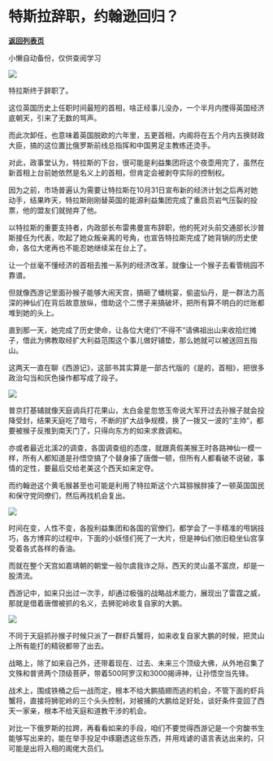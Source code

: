 # 特斯拉辞职，约翰逊回归？

[**返回列表页**](/gzh/政事堂2019)

小懒自动备份，仅供查阅学习

![](https://mmbiz.qpic.cn/mmbiz_jpg/rxhS23yu8cMhSrw6e4HbQYgDsTCwtW2rGHibP11iccYuPXZ1yyIoniaVTXPneojqSf40LOaEl82tSLysrosoJx8SQ/640?wx_fmt=jpeg)

特拉斯终于辞职了。  

这位英国历史上任职时间最短的首相，啥正经事儿没办，一个半月内搅得英国经济底朝天，引来了无数的骂声。

而此次卸任，也意味着英国脱欧的六年里，五更首相，内阁将在五个月内五换财政大臣，搞的这位置比俄罗斯前线总指挥和中国男足主教练还烫手。

对此，政事堂认为，特拉斯的下台，很可能是利益集团将这个夜壶用完了，虽然在新首相上台前她依然是名义上的首相，但肯定会被剥夺实际的控制权。

因为之前，市场普遍认为需要让特拉斯在10月31日宣布新的经济计划之后再对她动手，结果昨天，特拉斯刚刚替英国的能源利益集团完成了重启页岩气压裂的投票，他的盟友们就抛弃了他。

以特拉斯的重要支持者，内政部长布雷弗曼宣布辞职，他的死对头前交通部长沙普斯接任为代表，吹起了她众叛亲离的号角，也宣告特拉斯完成了她背锅的历史使命，各位大佬再也不能忍她继续呆在台上了。

让一个丝毫不懂经济的首相去推一系列的经济改革，就像让一个猴子去看管桃园不靠谱。

但就像西游记里面孙猴子能够大闹天宫，搞砸了蟠桃宴，偷盗仙丹，是一群法力高深的神仙们在背后故意放纵，借助这个二愣子来搞破坏，把所有算不明白的烂账都堆到她的头上。

直到那一天，她完成了历史使命，让各位大佬们“不得不”请佛祖出山来收拾烂摊子，借此为佛教取经扩大利益范围这个事儿做好铺垫，那么她就可以被送回五指山。

这两天一直在聊《西游记》，这部书其实算是一部古代版的《是的，首相》，把很多政治勾当和灰色操作都写成了段子。  

![](https://mmbiz.qpic.cn/mmbiz_jpg/rxhS23yu8cMhSrw6e4HbQYgDsTCwtW2rCCIaOWqjExicBl1Wz9auKuQicQe4DX9RJfibibYAQibGib90nMXQxeW2cG4g/640?wx_fmt=jpeg)

普京打基辅就像天庭调兵打花果山，太白金星忽悠玉帝说大军开过去孙猴子就会投降受封，结果天庭吃了暗亏，不断的扩大战争规模，换了一拨又一波的“主帅”，都要被猴子反推到南天门了，只得向东方的如来求救调和。

亦或者最近北溪2的调查，各国调查组的态度，就跟真假美猴王时各路神仙一模一样，所有人都知道是孙悟空搞了个替身揍了唐僧一顿，但所有人都看破不说破，事情的定性，要最后交给老美这个西天如来定夺。

而约翰逊这个黄毛猴甚至也可能是利用了特拉斯这个六耳猕猴胖揍了一顿英国国民和保守党同僚们，然后再找机会复出。

![](https://mmbiz.qpic.cn/mmbiz_jpg/rxhS23yu8cMhSrw6e4HbQYgDsTCwtW2rVH5RotvGDibbiadzIX8ODqicuAeAtiaFaYjwDOHgcCVNd6DgTImIPSEsLA/640?wx_fmt=jpeg)

时间在变，人性不变，各股利益集团和各国的官僚们，都学会了一手精准的甩锅技巧，各方博弈的过程中，下面的小妖怪们死了一大片，但是神仙们依旧稳坐仙宫享受着各式各样的香油。

而就在整个天宫如嘉靖朝的朝堂一般尔虞我诈之际，西天的灵山虽不富庶，却是一股清流。

西游记中，如来只出过一次手，却通过极强的战略战术能力，展现出了雷霆之威，那就是借着唐僧被抓的名义，去狮驼岭收复自家的大鹏。  

![](https://mmbiz.qpic.cn/mmbiz_png/rxhS23yu8cMhSrw6e4HbQYgDsTCwtW2reuyMUUgd05w3AlrBKfJyc5xdpH79nQjogmbBxGHfkd8sicHhPpeHuOg/640?wx_fmt=png)

不同于天庭抓孙猴子时候只派了一群虾兵蟹将，如来收复自家大鹏的时候，把灵山上所有能打的精锐都带了出去。

战略上，除了如来自己外，还带着现在、过去、未来三个顶级大佛，从外地召集了文殊和普贤两个顶级菩萨，带着500阿罗汉和3000揭谛神，让孙悟空当先锋。

战术上，围成铁桶之后一战而定，根本不给大鹏插翅而逃的机会，不管下面的虾兵蟹将，直接将狮驼岭的三个头头控制，对被捕的大鹏给足好处，谈好条件变回了西天一家亲，根本不给天庭和道教干涉的机会。  

对比一下俄罗斯的拉跨，再看看如来的手段，咱们不要觉得西游记是一个穷酸书生能够写出来的，能在举手投足中琢磨透这些东西，并用戏谑的语言表达出来的，只可能是出将入相的阁佬大员们。


